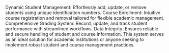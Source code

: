 Dynamic Student Management: Effortlessly add, update, or remove students using unique identification numbers.
Course Enrollment: Intuitive course registration and removal tailored for flexible academic management.
Comprehensive Grading System: Record, update, and track student performance with streamlined workflows.
Data Integrity: Ensures reliable and secure handling of student and course information.
This system serves as an ideal solution for academic institutions or anyone seeking to implement robust student and course management practices.

